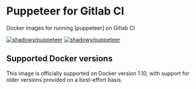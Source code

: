 # Puppeteer for Gitlab CI

Docker images for running [puppeteer] on Gitlab CI 

[![shadowy/puppeteer][docker-pulls-image]][docker-hub-url] [![shadowy/puppeteer][docker-stars-image]][docker-hub-url]

## Supported Docker versions

This image is officially supported on Docker version 1.10, with support for older versions provided on a best-effort basis.

[docker-hub-url]: https://hub.docker.com/r/shadowy/puppeteer/
[docker-pulls-image]: https://img.shields.io/docker/pulls/shadowy/puppeteer.svg?style=flat-square
[docker-stars-image]: https://img.shields.io/docker/stars/shadowy/puppeteer.svg?style=flat-square